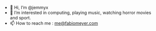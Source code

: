- 👋 Hi, I’m @jemmyx
- 👀 I’m interested in computing, playing music, watching horror movies and sport. 
- 📫 How to reach me : me@fabiomeyer.com

<!---
jemmyx/jemmyx is a ✨ special ✨ repository because its `README.md` (this file) appears on your GitHub profile.
You can click the Preview link to take a look at your changes.
--->
